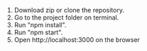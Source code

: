 1) Download zip or clone the repository.
2) Go to the project folder on terminal.
3) Run "npm install".
4) Run "npm start".
5) Open http://localhost:3000 on the browser
